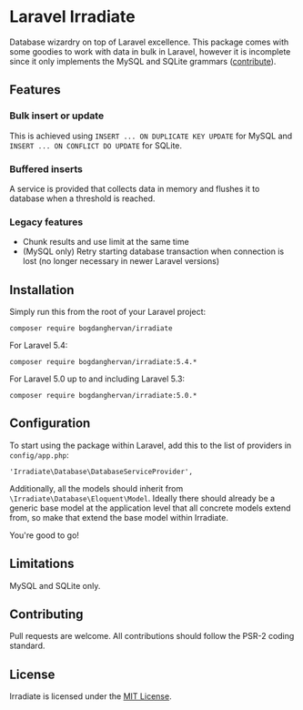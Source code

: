 Laravel Irradiate
=================

Database wizardry on top of Laravel excellence. This package comes with some goodies to work with data in bulk in Laravel,
however it is incomplete since it only implements the MySQL and SQLite grammars ([contribute](#contributing)).

## Features

### Bulk insert or update

This is achieved using `INSERT ... ON DUPLICATE KEY UPDATE` for MySQL and `INSERT ... ON CONFLICT DO UPDATE` for SQLite. 

### Buffered inserts

A service is provided that collects data in memory and flushes it to database when a threshold is reached.

### Legacy features

* Chunk results and use limit at the same time
* (MySQL only) Retry starting database transaction when connection is lost (no longer necessary in newer Laravel versions)

## Installation ##

Simply run this from the root of your Laravel project:
```
composer require bogdanghervan/irradiate
```

For Laravel 5.4:
```
composer require bogdanghervan/irradiate:5.4.*
```

For Laravel 5.0 up to and including Laravel 5.3:
```
composer require bogdanghervan/irradiate:5.0.*
```

## Configuration ##

To start using the package within Laravel, add this to the list of providers in `config/app.php`:

```
'Irradiate\Database\DatabaseServiceProvider',
```

Additionally, all the models should inherit from `\Irradiate\Database\Eloquent\Model`. Ideally there should already be a generic base model at the application level that all concrete models extend from, so make that extend the base model within Irradiate.

You're good to go!

## Limitations

MySQL and SQLite only.

## Contributing

Pull requests are welcome. All contributions should follow the PSR-2 coding standard.

## License

Irradiate is licensed under the [MIT License](https://github.com/bogdanghervan/irradiate/blob/master/LICENSE).
